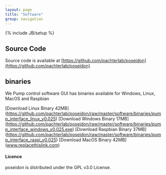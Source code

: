 ```yaml
---
layout: page
title: "Software"
group: navigation
---
```


{% include JB/setup %}
## Source Code

Source code is available at [https://github.com/pachterlab/poseidon](https://github.com/pachterlab/poseidon)

## binaries
We Pump control software GUI has binaries available for Windows, Linux, MacOS and Raspbian

[Download Linux Binary 42MB] (https://github.com/pachterlab/poseidon/raw/master/software/binaries/pump_interface_linux_v0.025)
[Download Windows Binary 17MB] (https://github.com/pachterlab/poseidon/raw/master/software/binaries/pump_interface_windows_v0.025.exe)
[Download Raspbian Binary 37MB] (https://github.com/pachterlab/poseidon/raw/master/software/binaries/pump_interface_raspi_v0.025)
[Download MacOS Binary 42MB] (www.replacethislink.com)


#### Licence

poseidon is distributed under the GPL v3.0 License.
